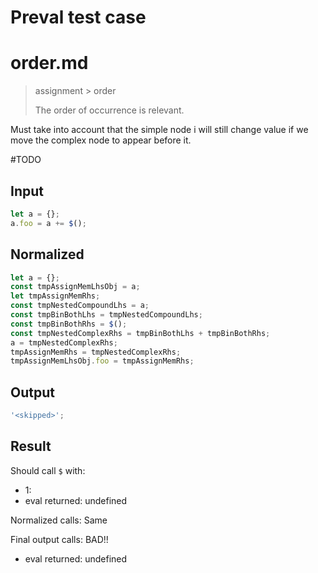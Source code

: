 # Preval test case

# order.md

> assignment > order
>
> The order of occurrence is relevant.

Must take into account that the simple node i will still change value if we move the complex node to appear before it.

#TODO

## Input

`````js filename=intro
let a = {};
a.foo = a += $();
`````

## Normalized

`````js filename=intro
let a = {};
const tmpAssignMemLhsObj = a;
let tmpAssignMemRhs;
const tmpNestedCompoundLhs = a;
const tmpBinBothLhs = tmpNestedCompoundLhs;
const tmpBinBothRhs = $();
const tmpNestedComplexRhs = tmpBinBothLhs + tmpBinBothRhs;
a = tmpNestedComplexRhs;
tmpAssignMemRhs = tmpNestedComplexRhs;
tmpAssignMemLhsObj.foo = tmpAssignMemRhs;
`````

## Output

`````js filename=intro
'<skipped>';
`````

## Result

Should call `$` with:
 - 1: 
 - eval returned: undefined

Normalized calls: Same

Final output calls: BAD!!
 - eval returned: undefined
